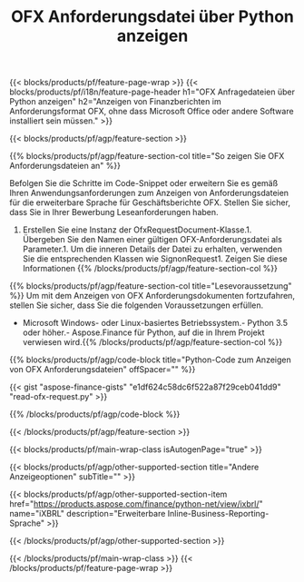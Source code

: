 ﻿---
title: OFX Anforderungsdatei über Python anzeigen
description: Beispielcode für die Anzeige von OFX-Anforderungsdateien. Verwenden Sie API Beispielcode, um Batch-OFX-Anforderungsdateien in Python-basierten Anwendungen anzuzeigen. 
url: /de/python-net/view/ofx-request/
family: finance
platformtag: python
feature: view
informat: OFX request
outformat: 
otherformats: 
---
{{< blocks/products/pf/feature-page-wrap >}}
{{< blocks/products/pf/i18n/feature-page-header h1="OFX Anfragedateien über Python anzeigen" h2="Anzeigen von Finanzberichten im Anforderungsformat OFX, ohne dass Microsoft Office oder andere Software installiert sein müssen." >}}

{{< blocks/products/pf/agp/feature-section >}}

{{% blocks/products/pf/agp/feature-section-col title="So zeigen Sie OFX Anforderungsdateien an" %}}

Befolgen Sie die Schritte im Code-Snippet oder erweitern Sie es gemäß Ihren Anwendungsanforderungen zum Anzeigen von Anforderungsdateien für die erweiterbare Sprache für Geschäftsberichte OFX. Stellen Sie sicher, dass Sie in Ihrer Bewerbung Leseanforderungen haben.

1. Erstellen Sie eine Instanz der OfxRequestDocument-Klasse.1. Übergeben Sie den Namen einer gültigen OFX-Anforderungsdatei als Parameter.1. Um die inneren Details der Datei zu erhalten, verwenden Sie die entsprechenden Klassen wie SignonRequest1. Zeigen Sie diese Informationen
{{% /blocks/products/pf/agp/feature-section-col %}}

{{% blocks/products/pf/agp/feature-section-col title="Lesevoraussetzung" %}}
Um mit dem Anzeigen von OFX Anforderungsdokumenten fortzufahren, stellen Sie sicher, dass Sie die folgenden Voraussetzungen erfüllen. 
- Microsoft Windows- oder Linux-basiertes Betriebssystem.- Python 3.5 oder höher.- Aspose.Finance für Python, auf die in Ihrem Projekt verwiesen wird.{{% /blocks/products/pf/agp/feature-section-col %}}

{{% blocks/products/pf/agp/code-block title="Python-Code zum Anzeigen von OFX Anforderungsdateien" offSpacer="" %}}

{{< gist "aspose-finance-gists" "e1df624c58dc6f522a87f29ceb041dd9" "read-ofx-request.py" >}}

{{% /blocks/products/pf/agp/code-block %}}

{{< /blocks/products/pf/agp/feature-section >}}

{{< blocks/products/pf/main-wrap-class isAutogenPage="true" >}}

{{< blocks/products/pf/agp/other-supported-section title="Andere Anzeigeoptionen" subTitle="" >}}

{{< blocks/products/pf/agp/other-supported-section-item href="https://products.aspose.com/finance/python-net/view/ixbrl/" name="iXBRL" description="Erweiterbare Inline-Business-Reporting-Sprache" >}}

{{< /blocks/products/pf/agp/other-supported-section >}}

{{< /blocks/products/pf/main-wrap-class >}}
{{< /blocks/products/pf/feature-page-wrap >}}